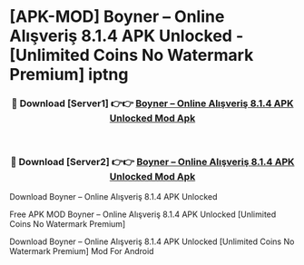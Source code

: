 # [APK-MOD] Boyner – Online Alışveriş 8.1.4 APK Unlocked - [Unlimited Coins No Watermark Premium] iptng



<div align="center">
<h3>🔴 Download [Server1] 👉👉 <a href="https://momento.my/?title=Boyner_–_Online_Alışveriş_8.1.4_APK_Unlocked">Boyner – Online Alışveriş 8.1.4 APK Unlocked Mod Apk</a></h3><br>

<h3>🔴 Download [Server2] 👉👉 <a href="https://momento.my/?title=Boyner_–_Online_Alışveriş_8.1.4_APK_Unlocked">Boyner – Online Alışveriş 8.1.4 APK Unlocked Mod Apk</a></h3>
</div>



Download Boyner – Online Alışveriş 8.1.4 APK Unlocked 

Free APK MOD Boyner – Online Alışveriş 8.1.4 APK Unlocked [Unlimited Coins No Watermark Premium]

Download Boyner – Online Alışveriş 8.1.4 APK Unlocked [Unlimited Coins No Watermark Premium] Mod For Android

